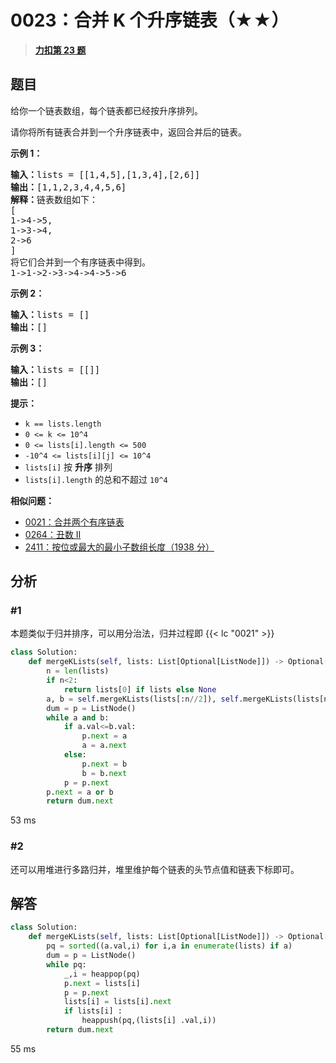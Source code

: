 # 0023：合并 K 个升序链表（★★）


> <u>**[力扣第 23 题](https://leetcode.cn/problems/merge-k-sorted-lists/)**</u>

## 题目

<p>给你一个链表数组，每个链表都已经按升序排列。</p>

<p>请你将所有链表合并到一个升序链表中，返回合并后的链表。</p>



<p><strong>示例 1：</strong></p>

<pre><strong>输入：</strong>lists = [[1,4,5],[1,3,4],[2,6]]
<strong>输出：</strong>[1,1,2,3,4,4,5,6]
<strong>解释：</strong>链表数组如下：
[
1-&gt;4-&gt;5,
1-&gt;3-&gt;4,
2-&gt;6
]
将它们合并到一个有序链表中得到。
1-&gt;1-&gt;2-&gt;3-&gt;4-&gt;4-&gt;5-&gt;6
</pre>

<p><strong>示例 2：</strong></p>

<pre><strong>输入：</strong>lists = []
<strong>输出：</strong>[]
</pre>

<p><strong>示例 3：</strong></p>

<pre><strong>输入：</strong>lists = [[]]
<strong>输出：</strong>[]
</pre>



<p><strong>提示：</strong></p>

<ul>
<li><code>k == lists.length</code></li>
<li><code>0 &lt;= k &lt;= 10^4</code></li>
<li><code>0 &lt;= lists[i].length &lt;= 500</code></li>
<li><code>-10^4 &lt;= lists[i][j] &lt;= 10^4</code></li>
<li><code>lists[i]</code> 按 <strong>升序</strong> 排列</li>
<li><code>lists[i].length</code> 的总和不超过 <code>10^4</code></li>
</ul>


**相似问题：**
- [0021：合并两个有序链表](/leetcode/0021)
- [0264：丑数 II](/leetcode/0264)
- [2411：按位或最大的最小子数组长度（1938 分）](/leetcode/2411)


## 分析

### #1

本题类似于归并排序，可以用分治法，归并过程即 {{< lc "0021" >}}

```python
class Solution:
    def mergeKLists(self, lists: List[Optional[ListNode]]) -> Optional[ListNode]:
        n = len(lists)
        if n<2:
            return lists[0] if lists else None
        a, b = self.mergeKLists(lists[:n//2]), self.mergeKLists(lists[n//2:])
        dum = p = ListNode()
        while a and b:
            if a.val<=b.val:
                p.next = a
                a = a.next
            else:
                p.next = b
                b = b.next
            p = p.next
        p.next = a or b
        return dum.next
```

53 ms

### #2

还可以用堆进行多路归并，堆里维护每个链表的头节点值和链表下标即可。
## 解答

```python
class Solution:
    def mergeKLists(self, lists: List[Optional[ListNode]]) -> Optional[ListNode]:
        pq = sorted((a.val,i) for i,a in enumerate(lists) if a)
        dum = p = ListNode()
        while pq:
            _,i = heappop(pq)
            p.next = lists[i]
            p = p.next
            lists[i] = lists[i].next
            if lists[i] :
                heappush(pq,(lists[i] .val,i))
        return dum.next
```
55 ms


